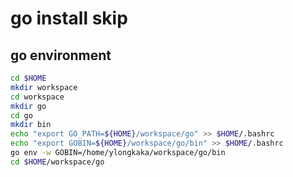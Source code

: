 # go install skip 
## go environment
```bash
cd $HOME
mkdir workspace
cd workspace
mkdir go
cd go
mkdir bin
echo "export GO_PATH=${HOME}/workspace/go" >> $HOME/.bashrc
echo "export GOBIN=${HOME}/workspace/go/bin" >> $HOME/.bashrc
go env -w GOBIN=/home/ylongkaka/workspace/go/bin
cd $HOME/workspace/go
```
